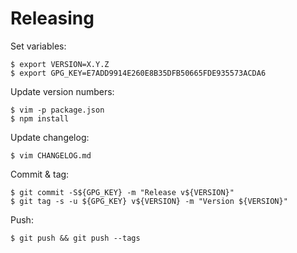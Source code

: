 # Releasing

Set variables:

    $ export VERSION=X.Y.Z
    $ export GPG_KEY=E7ADD9914E260E8B35DFB50665FDE935573ACDA6

Update version numbers:

    $ vim -p package.json
    $ npm install

Update changelog:

    $ vim CHANGELOG.md

Commit & tag:

    $ git commit -S${GPG_KEY} -m "Release v${VERSION}"
    $ git tag -s -u ${GPG_KEY} v${VERSION} -m "Version ${VERSION}"

Push:

    $ git push && git push --tags
